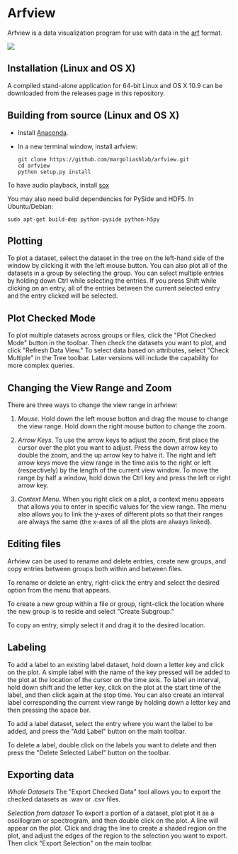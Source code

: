 Arfview
========

Arfview is a data visualization program for use with data in the [arf](https://github.com/dmeliza/arf/) format.

![](http://i60.tinypic.com/2rc9vnm.png)


Installation (Linux and OS X)
-----------------------------

A compiled stand-alone application for 64-bit Linux and OS X 10.9 can be downloaded from the releases page in this repository.


Building from source (Linux and OS X)
--------------------
  * Install [Anaconda](https://store.continuum.io/cshop/anaconda/).
  * In a new terminal window, install arfview:

        git clone https://github.com/margoliashlab/arfview.git
        cd arfview
        python setup.py install

To have audio playback, install [sox](http://sox.sourceforge.net/)

You may also need build dependencies for PySide and HDF5. In Ubuntu/Debian:

    sudo apt-get build-dep python-pyside python-h5py


Plotting
--------
To plot a dataset, select the dataset in the tree on the left-hand side of the window by clicking it with the left
mouse button.  You can also plot all of the datasets in a group by selecting the group. You can select multiple entries by holding down Ctrl while selecting the entries.  If you press Shift while clicking on an entry, all
of the entries between the current selected entry and the entry clicked will be selected.

Plot Checked Mode
-----------------
To plot multiple datasets across groups or files, click the "Plot Checked Mode" button in the toolbar. Then check the datasets you want to plot, and click "Refresh Data View."  To select data based on attributes, select "Check Multiple" in the Tree toolbar.  Later versions will include the capability for more complex queries. 

Changing the View Range and Zoom
--------------------------------
There are three ways to change the view range in arfview:

1) *Mouse*. Hold down the left mouse button and drag the mouse to change the view range.  Hold down the right
mouse button to change the zoom.

2) *Arrow Keys*.  To use the arrow keys to adjust the zoom, first place the cursor over the plot you want to adjust. Press the down arrow key to double the zoom, and the up arrow key to halve it.  The right and left arrow keys move the view range in the time axis to the right or left (respectively) by the length of the current view window.  To move the range by half a window, hold down the Ctrl key and press the left or right arrow key.

3) *Context Menu*.  When you right click on a plot, a context menu appears that allows you to enter in specific values for the view range.  The menu also allows you to link the y-axes of different plots so that their ranges are always the same (the x-axes of all the plots are always linked).

Editing files
-------------
Arfview can be used to rename and delete entries, create new groups, and copy entries between groups both within and 
between files.  

To rename or delete an entry, right-click the entry and select the desired option from the menu that appears. 

To create a new group within a file or group, right-click the location where the new group is to reside and select 
"Create Subgroup."

To copy an entry, simply select it and drag it to the desired location.

Labeling
--------
To add a label to an existing label dataset, hold down a letter key and click on the plot.  A simple label with the name of the key pressed will be added to the plot at the location of the cursor on the time axis.  To label an interval, hold down shift and the letter key, click on the plot at the start time of the label, and then click again at the stop time.  You can also create an interval label corresponding the current view range by holding down a letter key and then pressing the space bar. 

To add a label dataset, select the entry where you want the label to be added, and press the "Add Label" button on the main toolbar. 

To delete a label, double click on the labels you want to delete and then press the "Delete Selected Label" button on the toolbar.


Exporting data
--------------
*Whole Datasets*
The "Export Checked Data" tool allows you to export the checked datasets as .wav or .csv files. 

*Selection from dataset*
To export a portion of a dataset, plot plot it as a oscillogram or spectrogram, and then double click on the plot. A line will appear on the plot. Click and drag the line to create a shaded region on the plot, and adjust the edges of the region to the selection you want to export. Then click "Export Selection" on the main toolbar.
